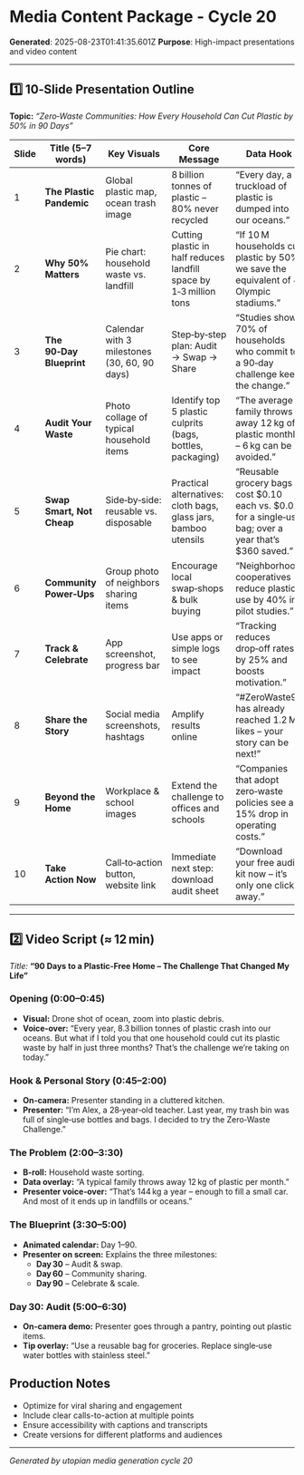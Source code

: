 # Media Content Package - Cycle 20

**Generated**: 2025-08-23T01:41:35.601Z
**Purpose**: High-impact presentations and video content

---

## 1️⃣ 10‑Slide Presentation Outline  
**Topic:** *“Zero‑Waste Communities: How Every Household Can Cut Plastic by 50% in 90 Days”*  

| Slide | Title (5–7 words) | Key Visuals | Core Message | Data Hook |
|-------|-------------------|-------------|--------------|-----------|
| 1 | **The Plastic Pandemic** | Global plastic map, ocean trash image | 8 billion tonnes of plastic – 80% never recycled | “Every day, a truckload of plastic is dumped into our oceans.” |
| 2 | **Why 50% Matters** | Pie chart: household waste vs. landfill | Cutting plastic in half reduces landfill space by 1‑3 million tons | “If 10 M households cut plastic by 50%, we save the equivalent of 4 Olympic stadiums.” |
| 3 | **The 90‑Day Blueprint** | Calendar with 3 milestones (30, 60, 90 days) | Step‑by‑step plan: Audit → Swap → Share | “Studies show 70% of households who commit to a 90‑day challenge keep the change.” |
| 4 | **Audit Your Waste** | Photo collage of typical household items | Identify top 5 plastic culprits (bags, bottles, packaging) | “The average family throws away 12 kg of plastic monthly – 6 kg can be avoided.” |
| 5 | **Swap Smart, Not Cheap** | Side‑by‑side: reusable vs. disposable | Practical alternatives: cloth bags, glass jars, bamboo utensils | “Reusable grocery bags cost $0.10 each vs. $0.02 for a single‑use bag; over a year that’s $360 saved.” |
| 6 | **Community Power‑Ups** | Group photo of neighbors sharing items | Encourage local swap‑shops & bulk buying | “Neighborhood cooperatives reduce plastic use by 40% in pilot studies.” |
| 7 | **Track & Celebrate** | App screenshot, progress bar | Use apps or simple logs to see impact | “Tracking reduces drop‑off rates by 25% and boosts motivation.” |
| 8 | **Share the Story** | Social media screenshots, hashtags | Amplify results online | “#ZeroWaste90 has already reached 1.2 M likes – your story can be next!” |
| 9 | **Beyond the Home** | Workplace & school images | Extend the challenge to offices and schools | “Companies that adopt zero‑waste policies see a 15% drop in operating costs.” |
|10| **Take Action Now** | Call‑to‑action button, website link | Immediate next step: download audit sheet | “Download your free audit kit now – it’s only one click away.” |

---

## 2️⃣ Video Script (≈ 12 min)  
*Title:* **“90 Days to a Plastic‑Free Home – The Challenge That Changed My Life”**

### Opening (0:00–0:45)
- **Visual:** Drone shot of ocean, zoom into plastic debris.
- **Voice‑over:** “Every year, 8.3 billion tonnes of plastic crash into our oceans. But what if I told you that one household could cut its plastic waste by half in just three months? That’s the challenge we’re taking on today.”

### Hook & Personal Story (0:45–2:00)
- **On‑camera:** Presenter standing in a cluttered kitchen.
- **Presenter:** “I’m Alex, a 28‑year‑old teacher. Last year, my trash bin was full of single‑use bottles and bags. I decided to try the Zero‑Waste Challenge.”

### The Problem (2:00–3:30)
- **B-roll:** Household waste sorting.
- **Data overlay:** “A typical family throws away 12 kg of plastic per month.”
- **Presenter voice‑over:** “That’s 144 kg a year – enough to fill a small car. And most of it ends up in landfills or oceans.”

### The Blueprint (3:30–5:00)
- **Animated calendar:** Day 1–90.
- **Presenter on screen:** Explains the three milestones:
  - **Day 30** – Audit & swap.
  - **Day 60** – Community sharing.
  - **Day 90** – Celebrate & scale.

### Day 30: Audit (5:00–6:30)
- **On‑camera demo:** Presenter goes through a pantry, pointing out plastic items.
- **Tip overlay:** “Use a reusable bag for groceries. Replace single‑use water bottles with stainless steel.”

###

## Production Notes
- Optimize for viral sharing and engagement
- Include clear calls-to-action at multiple points
- Ensure accessibility with captions and transcripts
- Create versions for different platforms and audiences

---
*Generated by utopian media generation cycle 20*
